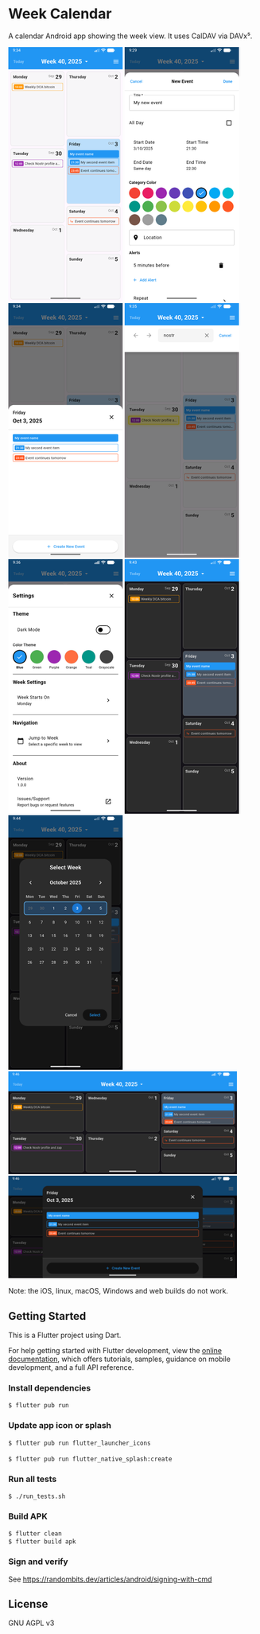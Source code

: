 # Week Calendar

A calendar Android app showing the week view. It uses CalDAV via DAVx⁵.

<img src="https://raw.githubusercontent.com/PMK/week_calendar/refs/heads/master/lib/assets/screenshot/01.png" style="width: 230px;" alt="week calendar"/> <img src="https://raw.githubusercontent.com/PMK/week_calendar/refs/heads/master/lib/assets/screenshot/02.png" style="width: 230px;" alt="new event"/> <img src="https://raw.githubusercontent.com/PMK/week_calendar/refs/heads/master/lib/assets/screenshot/03.png" style="width: 230px;" alt="list events per day"/> <img src="https://raw.githubusercontent.com/PMK/week_calendar/refs/heads/master/lib/assets/screenshot/04.png" style="width: 230px;" alt="search"/>
<img src="https://raw.githubusercontent.com/PMK/week_calendar/refs/heads/master/lib/assets/screenshot/05.png" style="width: 230px;" alt="settings"/> <img src="https://raw.githubusercontent.com/PMK/week_calendar/refs/heads/master/lib/assets/screenshot/06.png" style="width: 230px;" alt="dark mode"/> <img src="https://raw.githubusercontent.com/PMK/week_calendar/refs/heads/master/lib/assets/screenshot/07.png" style="width: 230px;" alt="jump to week"/>
<img src="https://raw.githubusercontent.com/PMK/week_calendar/refs/heads/master/lib/assets/screenshot/08.png" style="width: 460px;" alt="horizontal view"/>
<img src="https://raw.githubusercontent.com/PMK/week_calendar/refs/heads/master/lib/assets/screenshot/09.png" style="width: 460px;" alt="horizontal list of items"/>

Note: the iOS, linux, macOS, Windows and web builds do not work.

## Getting Started

This is a Flutter project using Dart.

For help getting started with Flutter development, view the
[online documentation](https://docs.flutter.dev/), which offers tutorials,
samples, guidance on mobile development, and a full API reference.

### Install dependencies
```
$ flutter pub run
```

### Update app icon or splash
```
$ flutter pub run flutter_launcher_icons

$ flutter pub run flutter_native_splash:create
```

### Run all tests
```
$ ./run_tests.sh
```

### Build APK
```
$ flutter clean
$ flutter build apk
```

### Sign and verify
See https://randombits.dev/articles/android/signing-with-cmd

## License

GNU AGPL v3
